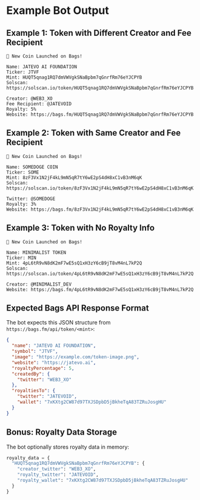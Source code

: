 # Example Bot Output

## Example 1: Token with Different Creator and Fee Recipient

```
🚀 New Coin Launched on Bags!

Name: JATEVO AI FOUNDATION
Ticker: JTVF
Mint: HUQT5qnag1RQ7dmVWVgkSNaBpbm7qGnrfRm76eYJCPYB
Solscan: https://solscan.io/token/HUQT5qnag1RQ7dmVWVgkSNaBpbm7qGnrfRm76eYJCPYB

Creator: @WEB3_XO
Fee Recipient: @JATEVOID
Royalty: 5%
Website: https://bags.fm/HUQT5qnag1RQ7dmVWVgkSNaBpbm7qGnrfRm76eYJCPYB
```

## Example 2: Token with Same Creator and Fee Recipient

```
🚀 New Coin Launched on Bags!

Name: SOMEDOGE COIN
Ticker: SOME
Mint: 8zF3Vx1N2jF4kL9mN5qR7tY6wE2pS4dH8xC1vB3nM6qK
Solscan: https://solscan.io/token/8zF3Vx1N2jF4kL9mN5qR7tY6wE2pS4dH8xC1vB3nM6qK

Twitter: @SOMEDOGE
Royalty: 3%
Website: https://bags.fm/8zF3Vx1N2jF4kL9mN5qR7tY6wE2pS4dH8xC1vB3nM6qK
```

## Example 3: Token with No Royalty Info

```
🚀 New Coin Launched on Bags!

Name: MINIMALIST TOKEN
Ticker: MIN
Mint: 4pL6tR9vN8dK2mF7wE5sQ1xH3zY6cB9jT8vM4nL7kP2Q
Solscan: https://solscan.io/token/4pL6tR9vN8dK2mF7wE5sQ1xH3zY6cB9jT8vM4nL7kP2Q

Creator: @MINIMALIST_DEV
Website: https://bags.fm/4pL6tR9vN8dK2mF7wE5sQ1xH3zY6cB9jT8vM4nL7kP2Q
```

## Expected Bags API Response Format

The bot expects this JSON structure from `https://bags.fm/api/token/<mint>`:

```json
{
  "name": "JATEVO AI FOUNDATION",
  "symbol": "JTVF", 
  "image": "https://example.com/token-image.png",
  "website": "https://jatevo.ai",
  "royaltyPercentage": 5,
  "createdBy": {
    "twitter": "WEB3_XO"
  },
  "royaltiesTo": {
    "twitter": "JATEVOID",
    "wallet": "7xKXtg2CW87d97TXJSDpbD5jBkheTqA83TZRuJosgHU"
  }
}
```

## Bonus: Royalty Data Storage

The bot optionally stores royalty data in memory:

```python
royalty_data = {
  "HUQT5qnag1RQ7dmVWVgkSNaBpbm7qGnrfRm76eYJCPYB": {
    "creator_twitter": "WEB3_XO",
    "royalty_twitter": "JATEVOID", 
    "royalty_wallet": "7xKXtg2CW87d97TXJSDpbD5jBkheTqA83TZRuJosgHU"
  }
}
```
